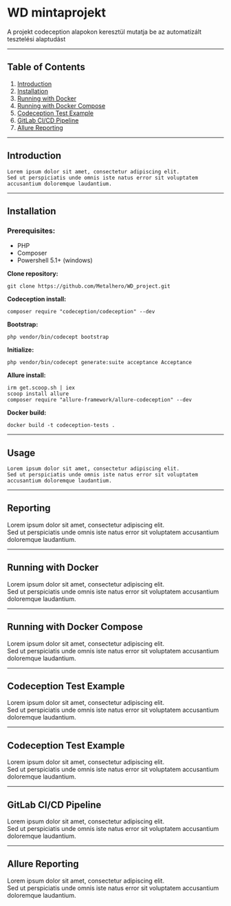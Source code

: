 # WD mintaprojekt

A projekt codeception alapokon keresztül mutatja be az automatizált tesztelési alaptudást

___

## Table of Contents
1. [Introduction](#introduction)
2. [Installation](#installation)
3. [Running with Docker](#running-with-docker)
4. [Running with Docker Compose](#running-with-docker-compose)
5. [Codeception Test Example](#codeception-test-example)
6. [GitLab CI/CD Pipeline](#gitlab-cicd-pipeline)
7. [Allure Reporting](#allure-reporting)

___

## Introduction

```
Lorem ipsum dolor sit amet, consectetur adipiscing elit.  
Sed ut perspiciatis unde omnis iste natus error sit voluptatem accusantium doloremque laudantium.
```
___

## Installation

### Prerequisites: 

- PHP
- Composer
- Powershell 5.1+ (windows)


**Clone repository:** 
```
git clone https://github.com/Metalhero/WD_project.git
```
**Codeception install:** 
```
composer require "codeception/codeception" --dev
```
**Bootstrap:** 
```
php vendor/bin/codecept bootstrap
```
**Initialize:** 
```
php vendor/bin/codecept generate:suite acceptance Acceptance
```
**Allure install:** 
```
irm get.scoop.sh | iex
scoop install allure
composer require "allure-framework/allure-codeception" --dev
```
**Docker build:** 
```
docker build -t codeception-tests .
```

___

## Usage
```
Lorem ipsum dolor sit amet, consectetur adipiscing elit.  
Sed ut perspiciatis unde omnis iste natus error sit voluptatem accusantium doloremque laudantium.
```
___

## Reporting

Lorem ipsum dolor sit amet, consectetur adipiscing elit.  
Sed ut perspiciatis unde omnis iste natus error sit voluptatem accusantium doloremque laudantium.

___

## Running with Docker

Lorem ipsum dolor sit amet, consectetur adipiscing elit.  
Sed ut perspiciatis unde omnis iste natus error sit voluptatem accusantium doloremque laudantium.

___

## Running with Docker Compose

Lorem ipsum dolor sit amet, consectetur adipiscing elit.  
Sed ut perspiciatis unde omnis iste natus error sit voluptatem accusantium doloremque laudantium.

___

## Codeception Test Example

Lorem ipsum dolor sit amet, consectetur adipiscing elit.  
Sed ut perspiciatis unde omnis iste natus error sit voluptatem accusantium doloremque laudantium.

___

## Codeception Test Example

Lorem ipsum dolor sit amet, consectetur adipiscing elit.  
Sed ut perspiciatis unde omnis iste natus error sit voluptatem accusantium doloremque laudantium.

___

## GitLab CI/CD Pipeline

Lorem ipsum dolor sit amet, consectetur adipiscing elit.  
Sed ut perspiciatis unde omnis iste natus error sit voluptatem accusantium doloremque laudantium.

___

## Allure Reporting

Lorem ipsum dolor sit amet, consectetur adipiscing elit.  
Sed ut perspiciatis unde omnis iste natus error sit voluptatem accusantium doloremque laudantium.
